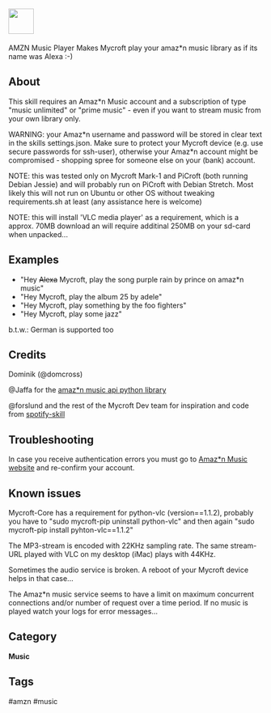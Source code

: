 # <img src='https://raw.githack.com/FortAwesome/Font-Awesome/master/svgs/solid/headphones.svg' card_color='#E09404' width='50' height='50' style='vertical-align:bottom'/>
AMZN Music Player
Makes Mycroft play your amaz*n music library as if its name was Alexa :-)

## About
This skill requires an Amaz*n Music account and a subscription of type "music unlimited" or "prime music" - even if you want to stream music from your own library only.

WARNING: your Amaz\*n username and password will be stored in clear text in the skills settings.json.
Make sure to protect your Mycroft device (e.g. use secure passwords for ssh-user), otherwise your Amaz\*n account might be compromised - shopping spree for someone else on your (bank) account.

NOTE: this was tested only on Mycroft Mark-1 and PiCroft (both running Debian Jessie) and will probably run on PiCroft with Debian Stretch.
Most likely this will not run on Ubuntu or other OS without tweaking requirements.sh at least (any assistance here is welcome)

NOTE: this will install 'VLC media player' as a requirement, which is a approx. 70MB download an will require additinal 250MB on your sd-card when unpacked...

## Examples
* "Hey ~~Alexa~~ Mycroft, play the song purple rain by prince on amaz*n music"
* "Hey Mycroft, play the album 25 by adele"
* "Hey Mycroft, play something by the foo fighters"
* "Hey Mycroft, play some jazz"

b.t.w.: German is supported too

## Credits
Dominik (@domcross)

@Jaffa for the [amaz*n music api python library](https://github.com/Jaffa/amazon-music)

@forslund and the rest of the Mycroft Dev team for inspiration and code from [spotify-skill](https://github.com/forslund/spotify-skill/)

## Troubleshooting
In case you receive authentication errors you must go to [Amaz*n Music website](https://music.amazon.com/) and re-confirm your account.

## Known issues
Mycroft-Core has a requirement for python-vlc (version==1.1.2), probably you have to "sudo mycroft-pip uninstall python-vlc" and then again "sudo mycroft-pip install pyhton-vlc==1.1.2"

The MP3-stream is encoded with 22KHz sampling rate. The same stream-URL played with VLC on my desktop (iMac) plays with 44KHz.

Sometimes the audio service is broken. A reboot of your Mycroft device helps in that case...

The Amaz*n music service seems to have a limit on maximum concurrent connections and/or number of request over a time period.
If no music is played watch your logs for error messages...


## Category
**Music**

## Tags
#amzn
#music
